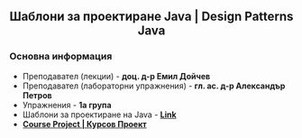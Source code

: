 <h2 align="center">Шаблони за проектиране Java | Design Patterns Java</h2>

### Основна информация
* Преподавател (лекции) - **доц. д-р Емил Дойчев**
* Преподавател (лабораторни упражнения) - **гл. ас. д-р Александър Петров**
* Упражнения - **1а група**
* Шаблони за проектиране на Java - [**Link**](https://github.com/rythm-net/PU-Informatics/tree/main/III%20%D0%BA%D1%83%D1%80%D1%81/II%20%D1%81%D0%B5%D0%BC%D0%B5%D1%81%D1%82%D1%8A%D1%80/%D0%A8%D0%B0%D0%B1%D0%BB%D0%BE%D0%BD%D0%B8%20%D0%B7%D0%B0%20%D0%BF%D1%80%D0%BE%D0%B5%D0%BA%D1%82%D0%B8%D1%80%D0%B0%D0%BD%D0%B5%20Java/%D0%9F%D1%80%D0%B8%D0%BC%D0%B5%D1%80%D0%B8%20%D0%BD%D0%B0%20Java)
* [**Course Project | Курсов Проект**](https://github.com/rythm-net/Easter-Project)
